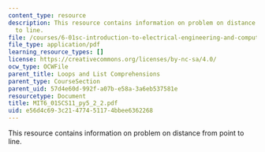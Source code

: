 ```yaml
---
content_type: resource
description: This resource contains information on problem on distance from point
  to line.
file: /courses/6-01sc-introduction-to-electrical-engineering-and-computer-science-i-spring-2011/e56d4c693c21477451174bbee6362268_MIT6_01SCS11_py5_2_2.pdf
file_type: application/pdf
learning_resource_types: []
license: https://creativecommons.org/licenses/by-nc-sa/4.0/
ocw_type: OCWFile
parent_title: Loops and List Comprehensions
parent_type: CourseSection
parent_uid: 57d4e60d-992f-a07b-e58a-3a6eb537581e
resourcetype: Document
title: MIT6_01SCS11_py5_2_2.pdf
uid: e56d4c69-3c21-4774-5117-4bbee6362268
---
```

This resource contains information on problem on distance from point to line.